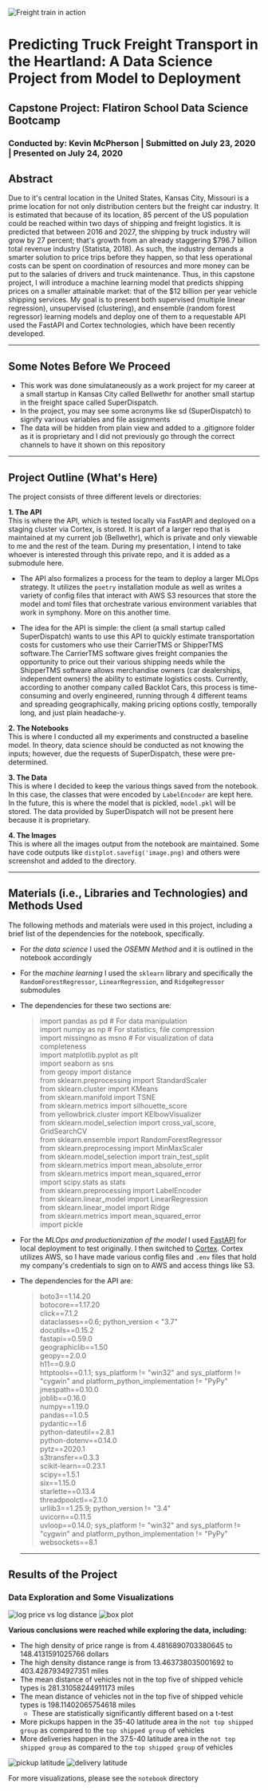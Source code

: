 ![Freight train in action](https://ithinkbigger.com/wp-content/uploads/2019/03/freight-logistics-708x440.jpg)

# Predicting Truck Freight Transport in the Heartland: A Data Science Project from Model to Deployment
## Capstone Project: Flatiron School Data Science Bootcamp

### Conducted by: Kevin McPherson | Submitted on July 23, 2020 | Presented on July 24, 2020

## Abstract

Due to it's central location in the United States, Kansas City, Missouri is
a prime location for not only distribution centers but the freight car industry. It is estimated that because of its location, 85 percent of the US population could be reached within two days of shipping and freight logistics. It is predicted that between 2016 and 2027, the shipping by truck industry will grow by 27 percent; that's growth from an already staggering $796.7 billion total revenue industry (Statista, 2018). As such, the industry demands a smarter solution to price trips before they happen, so that less operational costs can be spent on coordination of resources and more money can be put to the salaries of drivers and truck maintenance. Thus, in this capstone project, I will introduce a machine learning model that predicts shipping prices on a smaller attainable market: that of the $12 billion per year vehicle shipping services. My goal is to present both supervised (multiple linear regression), unsupervised (clustering), and ensemble (random forest regressor) learning models and deploy one of them to a requestable API used the FastAPI and Cortex technologies, which have been recently developed. 

---

## Some Notes Before We Proceed

* This work was done simulataneously as a work project for my career at a small startup in Kansas City called Bellwethr for another small startup in  the freight space called SuperDispatch. 
* In the project, you may see some acronyms like sd (SuperDispatch) to signify various variables and file assignments
* The data will be hidden from plain view and added to a .gitignore folder as it is proprietary and I did not previously go through the correct channels to have it shown on this repository

---

## Project Outline (What's Here)

The project consists of three different levels or directories:

**1. The API** <br>
This is where the API, which is tested locally via FastAPI and deployed on a staging cluster via Cortex, is stored. It is part of a larger repo that is maintained at my current job (Bellwethr), which is private and only viewable to me and the rest of the team. During my presentation, I intend to take whoever is interested through this private repo, and it is added as a submodule here. 

- The API also formalizes a process for the team to deploy a larger MLOps strategy. It utilizes the `poetry` installation module as well as writes a variety of config files that interact with AWS S3 resources that store the model and toml files that orchestrate various environment variables that work in symphony. More on this another time. 

- The idea for the API is simple: the client (a small startup called SuperDispatch) wants to use this API to quickly estimate transportation costs for customers who use their CarrierTMS or ShipperTMS software.The CarrierTMS software gives freight companies the opportunity to price out their various shipping needs while the ShipperTMS software allows merchandise owners (car dealerships, independent owners) the ability to estimate logistics costs. Currently, according to another company called Backlot Cars, this process is time-consuming and overly engineered, running through 4 different teams and spreading geographically, making pricing options costly, temporally long, and just plain headache-y. 

**2. The Notebooks** <br>
This is where I conducted all my experiments and constructed a baseline model. In theory, data science should be conducted as not knowing the inputs; however, due the requests of SuperDispatch, these were pre-determined. 

**3. The Data** <br>
This is where I decided to keep the various things saved from the notebook. In this case, the classes that were encoded by `LabelEncoder` are kept here. In the future, this is where the model that is pickled, `model.pkl` will be stored. The data provided by SuperDispatch will not be present here because it is proprietary.

**4. The Images** <br>
This is where all the images output from the notebook are maintained. Some have code outputs like `distplot.savefig('image.png)` and others were screenshot and added to the directory.

---

## Materials (i.e., Libraries and Technologies) and Methods Used

The following methods and materials were used in this project, including a brief list of the dependencies for the notebook, specifically.

- For *the data science* I used the *OSEMN Method* and it is outlined in the notebook accordingly

- For the *machine learning* I used the `sklearn` library and specifically the `RandomForestRegressor`, `LinearRegression`, and `RidgeRegressor` submodules

- The dependencies for these two sections are:
   
    > import pandas as pd # For data manipulation <br>
    > import numpy as np # For statistics, file compression <br>
    > import missingno as msno # For visualization of data completeness <br>
    > import matplotlib.pyplot as plt <br>
    > import seaborn as sns <br>
    > from geopy import distance <br>
    > from sklearn.preprocessing import StandardScaler <br>
    > from sklearn.cluster import KMeans <br>
    > from sklearn.manifold import TSNE <br>
    > from sklearn.metrics import silhouette_score <br>
    > from yellowbrick.cluster import KElbowVisualizer <br>
    > from sklearn.model_selection import cross_val_score, GridSearchCV <br>
    > from sklearn.ensemble import RandomForestRegressor <br>
    > from sklearn.preprocessing import MinMaxScaler <br>
    > from sklearn.model_selection import train_test_split <br>
    > from sklearn.metrics import mean_absolute_error <br>
    > from sklearn.metrics import mean_squared_error <br>
    > import scipy.stats as stats <br>
    > from sklearn.preprocessing import LabelEncoder <br>
    > from sklearn.linear_model import LinearRegression <br>
    > from sklearn.linear_model import Ridge <br>
    > from sklearn.metrics import mean_squared_error <br>
    > import pickle <br>

- For the *MLOps and productionization of the model* I used [FastAPI](https://fastapi.tiangolo.com/) for local deployment to test originally. I then switched to [Cortex](cortex.dev). Cortex utilizes AWS, so I have made various config files and `.env` files that hold my company's credentials to sign on to AWS and access things like S3.

- The dependencies for the API are:

    > boto3==1.14.20 <br>
    > botocore==1.17.20 <br>
    > click==7.1.2 <br>
    > dataclasses==0.6; python_version < "3.7" <br>
    > docutils==0.15.2 <br>
    > fastapi==0.59.0 <br>
    > geographiclib==1.50 <br>
    > geopy==2.0.0 <br>
    > h11==0.9.0 <br>
    > httptools==0.1.1; sys_platform != "win32" and sys_platform != "cygwin" and platform_python_implementation != "PyPy" <br>
    > jmespath==0.10.0 <br>
    > joblib==0.16.0 <br>
    > numpy==1.19.0 <br>
    > pandas==1.0.5 <br>
    > pydantic==1.6 <br>
    > python-dateutil==2.8.1 <br>
    > python-dotenv==0.14.0 <br>
    > pytz==2020.1 <br>
    > s3transfer==0.3.3 <br>
    > scikit-learn==0.23.1 <br>
    > scipy==1.5.1 <br>
    > six==1.15.0 <br> 
    > starlette==0.13.4 <br>
    > threadpoolctl==2.1.0 <br> 
    > urllib3==1.25.9; python_version != "3.4" <br>
    > uvicorn==0.11.5 <br>
    > uvloop==0.14.0; sys_platform != "win32" and sys_platform != "cygwin" and platform_python_implementation != "PyPy" <br>
    > websockets==8.1 <br>

    ---

## Results of the Project

### Data Exploration and Some Visualizations

![log price vs log distance](images/lprice_v_ldist.png) ![box plot](images/top_ships_dist.png)

**Various conclusions were reached while exploring the data, including:**

- The high density of price range is from 4.4816890703380645 to 148.4131591025766 dollars
- The high density distance range is from 13.463738035001692 to 403.4287934927351 miles
- The mean distance of vehicles not in the top five of shipped vehicle types is 281.31058244911173 miles
- The mean distance of vehicles not in the top five of shipped vehicle types is 198.11402065754618 miles
    - These are statistically significantly different based on a t-test
- More pickups happen in the 35-40 latitude area in the `not top shipped group` as compared to the `top shipped group` of vehicles
- More deliveries happen in the 37.5-40 latitude area in the `not top shipped group` as compared to the `top shipped group` of vehicles

![pickup latitude](images/pickup_latitude.png) ![delivery latitude](images/delivery_latitude.png)

For more visualizations, please see the `notebook` directory



